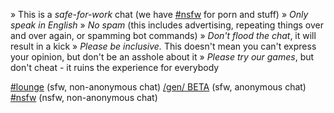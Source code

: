 » This is a *safe-for-work* chat (we have [#nsfw](https://t.me/nsfw6697) for porn and stuff)
» *Only speak in English*
» *No spam* (this includes advertising, repeating things over and over again, or spamming bot commands)
» *Don't flood the chat*, it will result in a kick
» *Please be inclusive.* This doesn't mean you can't express your opinion, but don't be an asshole about it
» *Please try our games*, but don't cheat - it ruins the experience for everybody

[#lounge](https://t.me/lounge6697) (sfw, non-anonymous chat)
[/gen/ BETA](https://t.me/generalloungebot) (sfw, anonymous chat)
[#nsfw](https://t.me/nsfw6697) (nsfw, non-anonymous chat)
